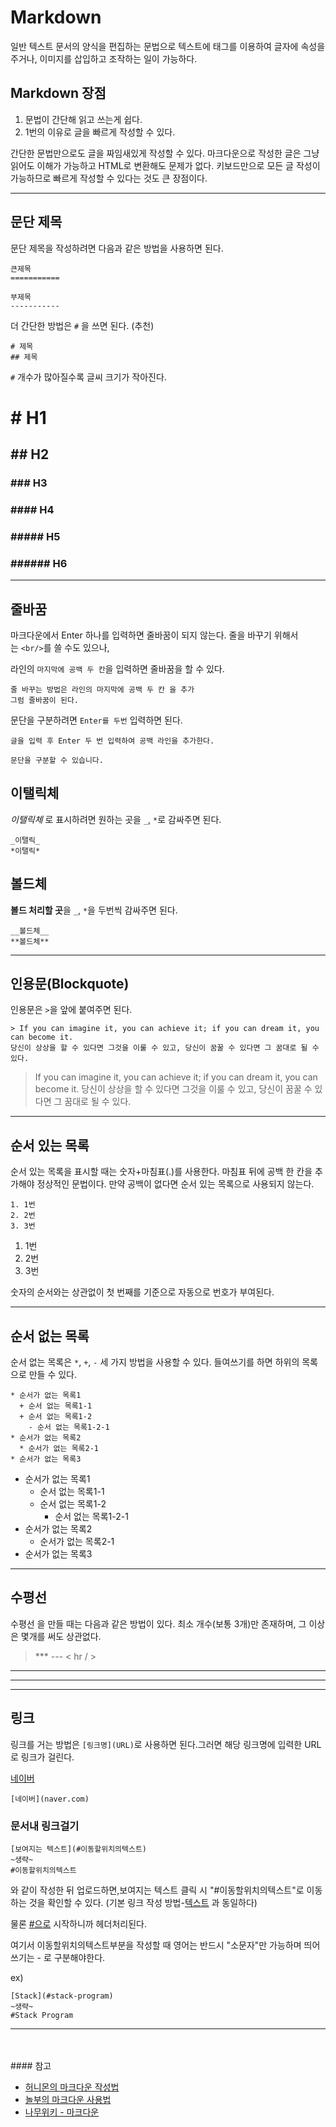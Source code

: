 # **Markdown**

일반 텍스트 문서의 양식을 편집하는 문법으로 텍스트에 태그를 이용하여 글자에 속성을 주거나, 이미지를 삽입하고 조작하는 일이 가능하다.

## **Markdown 장점**

1. 문법이 간단해 읽고 쓰는게 쉽다.
2. 1번의 이유로 글을 빠르게 작성할 수 있다.

간단한 문법만으로도 글을 짜임새있게 작성할 수 있다.
마크다운으로 작성한 글은 그냥 읽어도 이해가 가능하고 HTML로 변환해도 문제가 없다.
키보드만으로 모든 글 작성이 가능하므로 빠르게 작성할 수 있다는 것도 큰 장점이다.

---

## **문단 제목**

문단 제목을 작성하려면 다음과 같은 방법을 사용하면 된다.

```
큰제목
===========

부제목
-----------

```

더 간단한 방법은 `#` 을 쓰면 된다. (추천)

```
# 제목
## 제목

```

`#` 개수가 많아질수록 글씨 크기가 작아진다.

# **# H1**

## **## H2**

### **### H3**

### **#### H4**

### **##### H5**

### **###### H6**

---

## **줄바꿈**

마크다운에서 Enter 하나를 입력하면 줄바꿈이 되지 않는다. 줄을 바꾸기 위해서는 `<br/>`를 쓸 수도 있으나,

라인의 `마지막에 공백 두 칸`을 입력하면 줄바꿈을 할 수 있다.

```
줄 바꾸는 방법은 라인의 마지막에 공백 두 칸 을 추가  
그럼 줄바꿈이 된다.
```

문단을 구분하려면 `Enter를 두번` 입력하면 된다.

```
글을 입력 후 Enter 두 번 입력하여 공백 라인을 추가한다.

문단을 구분할 수 있습니다.
```

## **이탤릭체**

*이탤릭체* 로 표시하려면 원하는 곳을 `_`, `*`로 감싸주면 된다.

```
_이탤릭_
*이탤릭*
```

## **볼드체**

**볼드 처리할 곳**을 `_`, `*`을 두번씩 감싸주면 된다.

```
__볼드체__
**볼드체**
```

---

## **인용문(Blockquote)**

인용문은 `>`을 앞에 붙여주면 된다.

```
> If you can imagine it, you can achieve it; if you can dream it, you can become it.
당신이 상상을 할 수 있다면 그것을 이룰 수 있고, 당신이 꿈꿀 수 있다면 그 꿈대로 될 수 있다.

```

> If you can imagine it, you can achieve it; if you can dream it, you can become it.
당신이 상상을 할 수 있다면 그것을 이룰 수 있고, 당신이 꿈꿀 수 있다면 그 꿈대로 될 수 있다.

---

## **순서 있는 목록**

순서 있는 목록을 표시할 때는 숫자+마침표(.)를 사용한다.
마침표 뒤에 공백 한 칸을 추가해야 정상적인 문법이다. 만약 공백이 없다면 순서 있는 목록으로 사용되지 않는다.

```
1. 1번
2. 2번
3. 3번
```

1. 1번
2. 2번
3. 3번

숫자의 순서와는 상관없이 첫 번째를 기준으로 자동으로 번호가 부여된다.

---

## **순서 없는 목록**

순서 없는 목록은 `*`, `+`, `-` 세 가지 방법을 사용할 수 있다. 들여쓰기를 하면 하위의 목록으로 만들 수 있다.

```
* 순서가 없는 목록1
  + 순서 없는 목록1-1
  + 순서 없는 목록1-2
    - 순서 없는 목록1-2-1
* 순서가 없는 목록2
  * 순서가 없는 목록2-1
* 순서가 없는 목록3

```

- 순서가 없는 목록1
    - 순서 없는 목록1-1
    - 순서 없는 목록1-2
        - 순서 없는 목록1-2-1
- 순서가 없는 목록2
    - 순서가 없는 목록2-1
- 순서가 없는 목록3

---

## **수평선**


수평선 을 만들 때는 다음과 같은 방법이 있다. 최소 개수(보통 3개)만 존재하며, 그 이상은 몇개를 써도 상관없다.

> *** --- < hr / >

---
***
<hr/>

## **링크**

링크를 거는 방법은 `[링크명](URL)`로 사용하면 된다.그러면 해당 링크명에 입력한 URL로 링크가 걸린다.

[네이버](naver.com)

```
[네이버](naver.com)
```

### 문서내 링크걸기

```
[보여지는 텍스트](#이동할위치의텍스트)
~생략~
#이동할위치의텍스트

```

와 같이 작성한 뒤 업로드하면,보여지는 텍스트 클릭 시 "#이동할위치의텍스트"로 이동하는 것을 확인할 수 있다.
(기본 링크 작성 방법-[텍스트](링크) 과 동일하다)

물론 [#으로](https://blog.naver.com/PostListByTagName.nhn?blogId=a1010100z&encodedTagName=%EC%9C%BC%EB%A1%9C) 시작하니까 헤더처리된다. 

여기서 이동할위치의텍스트부분을 작성할 때 영어는 반드시 "소문자"만 가능하며 띄어쓰기는 - 로 구분해야한다.

ex)

```
[Stack](#stack-program)
~생략~
#Stack Program
```

---

<br/>
<br/>
#### 참고


- [허니몬의 마크다운 작성법](https://gist.github.com/ihoneymon/652be052a0727ad59601)
- [놀부의 마크다운 사용법](https://nolboo.kim/blog/2014/04/15/how-to-use-markdown/)
- [나무위키 - 마크다운](https://namu.wiki/w/%EB%A7%88%ED%81%AC%EB%8B%A4%EC%9A%B4)
